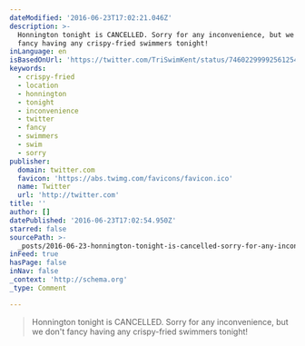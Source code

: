 ```yaml
---
dateModified: '2016-06-23T17:02:21.046Z'
description: >-
  Honnington tonight is CANCELLED. Sorry for any inconvenience, but we don't
  fancy having any crispy-fried swimmers tonight!
inLanguage: en
isBasedOnUrl: 'https://twitter.com/TriSwimKent/status/746022999925612544?s=09'
keywords:
  - crispy-fried
  - location
  - honnington
  - tonight
  - inconvenience
  - twitter
  - fancy
  - swimmers
  - swim
  - sorry
publisher:
  domain: twitter.com
  favicon: 'https://abs.twimg.com/favicons/favicon.ico'
  name: Twitter
  url: 'http://twitter.com'
title: ''
author: []
datePublished: '2016-06-23T17:02:54.950Z'
starred: false
sourcePath: >-
  _posts/2016-06-23-honnington-tonight-is-cancelled-sorry-for-any-inconvenience.md
inFeed: true
hasPage: false
inNav: false
_context: 'http://schema.org'
_type: Comment

---
```

> Honnington tonight is CANCELLED. Sorry for any inconvenience, but we don't fancy having any crispy-fried swimmers tonight!